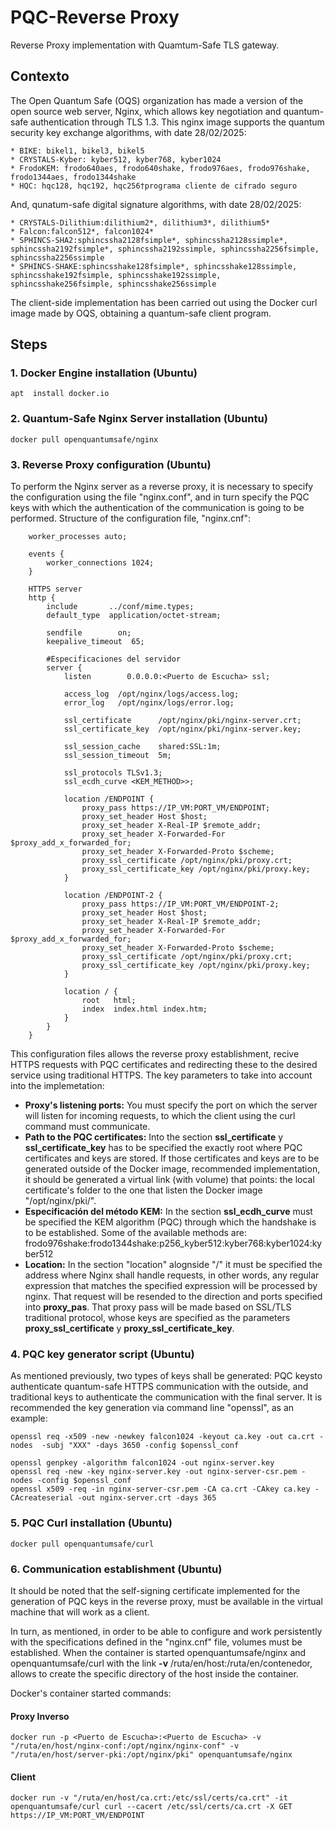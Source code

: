 # PQC-Reverse Proxy

Reverse Proxy implementation with Quamtum-Safe TLS gateway.

## Contexto
The Open Quantum Safe (OQS) organization has made a version of the open source web server, Nginx, which allows key negotiation and quantum-safe authentication through TLS 1.3.
This nginx image supports the quantum security key exchange algorithms, with date 28/02/2025:

    * BIKE: bikel1, bikel3, bikel5
    * CRYSTALS-Kyber: kyber512, kyber768, kyber1024
    * FrodoKEM: frodo640aes, frodo640shake, frodo976aes, frodo976shake, frodo1344aes, frodo1344shake
    * HQC: hqc128, hqc192, hqc256†programa cliente de cifrado seguro

And, qunatum-safe digital signature algorithms, with date 28/02/2025:

    * CRYSTALS-Dilithium:dilithium2*, dilithium3*, dilithium5*
    * Falcon:falcon512*, falcon1024*
    * SPHINCS-SHA2:sphincssha2128fsimple*, sphincssha2128ssimple*, sphincssha2192fsimple*, sphincssha2192ssimple, sphincssha2256fsimple, sphincssha2256ssimple
    * SPHINCS-SHAKE:sphincsshake128fsimple*, sphincsshake128ssimple, sphincsshake192fsimple, sphincsshake192ssimple, sphincsshake256fsimple, sphincsshake256ssimple

The client-side implementation has been carried out using the Docker curl image made by OQS, obtaining a quantum-safe client program.

## Steps
### 1. Docker Engine installation (Ubuntu)
    apt  install docker.io
### 2. Quantum-Safe Nginx Server installation (Ubuntu)
    docker pull openquantumsafe/nginx
### 3. Reverse Proxy configuration (Ubuntu)
To perform the Nginx server as a reverse proxy, it is necessary to specify the configuration using the file "nginx.conf", and in turn specify the PQC keys with which the authentication of the communication is going to be performed.
Structure of the configuration file, "nginx.cnf":

        worker_processes auto;

        events {
            worker_connections 1024;
        }

        HTTPS server
        http {
            include       ../conf/mime.types;
            default_type  application/octet-stream;

            sendfile        on;
            keepalive_timeout  65;

            #Especificaciones del servidor
            server {
                listen        0.0.0.0:<Puerto de Escucha> ssl;

                access_log  /opt/nginx/logs/access.log;
                error_log   /opt/nginx/logs/error.log;

                ssl_certificate      /opt/nginx/pki/nginx-server.crt;
                ssl_certificate_key  /opt/nginx/pki/nginx-server.key;

                ssl_session_cache    shared:SSL:1m;
                ssl_session_timeout  5m;

                ssl_protocols TLSv1.3;
                ssl_ecdh_curve <KEM_METHOD>>;

                location /ENDPOINT {
                    proxy_pass https://IP_VM:PORT_VM/ENDPOINT;
                    proxy_set_header Host $host;
                    proxy_set_header X-Real-IP $remote_addr;
                    proxy_set_header X-Forwarded-For $proxy_add_x_forwarded_for;
                    proxy_set_header X-Forwarded-Proto $scheme;
                    proxy_ssl_certificate /opt/nginx/pki/proxy.crt;
                    proxy_ssl_certificate_key /opt/nginx/pki/proxy.key;
                }

                location /ENDPOINT-2 {
                    proxy_pass https://IP_VM:PORT_VM/ENDPOINT-2;
                    proxy_set_header Host $host;
                    proxy_set_header X-Real-IP $remote_addr;
                    proxy_set_header X-Forwarded-For $proxy_add_x_forwarded_for;
                    proxy_set_header X-Forwarded-Proto $scheme;
                    proxy_ssl_certificate /opt/nginx/pki/proxy.crt;
                    proxy_ssl_certificate_key /opt/nginx/pki/proxy.key;
                } 

                location / {
                    root   html;
                    index  index.html index.htm;
                }
            }
        }

This configuration files allows the reverse proxy establishment, recive HTTPS requests with PQC certificates and redirecting these to the desired service using traditional HTTPS.
The key parameters to take into account into the implemetation:
* __Proxy's listening ports:__ You must specify the port on which the server will listen for incoming requests, to which the client using the curl command must communicate.
* __Path to the PQC certificates:__ Into the section __ssl_certificate__ y __ssl_certificate_key__  has to be specified the exactly root where PQC certificates and keys are stored. If those certificates and keys are to be generated outside of the Docker image, recommended implementation, it should be generated a virtual link (with volume) that points: the local certificate's folder to the one that listen the Docker image "/opt/nginx/pki/".
* __Especificación del método KEM:__ In the section __ssl_ecdh_curve__ must be specified the KEM algorithm (PQC) through which the handshake is to be established. Some of the available methods are: frodo976shake:frodo1344shake:p256_kyber512:kyber768:kyber1024:kyber512
* __Location:__ In the section "location" alognside "/" it must be specified the address where Nginx shall handle requests, in other words, any regular expression that matches the specified expression will be processed by nginx. That request will be resended to the direction and ports specified into __proxy_pas__. That proxy pass will be made based on SSL/TLS traditional protocol, whose keys are specified as the parameters __proxy_ssl_certificate__ y __proxy_ssl_certificate_key__. 

### 4. PQC key generator script (Ubuntu)
As mentioned previously, two types of keys shall be generated: PQC keysto authenticate quantum-safe HTTPS communication with the outside, and traditional keys to authenticate the communication with the final server.
It is recommended the key generation via command line "openssl", as an example:

    openssl req -x509 -new -newkey falcon1024 -keyout ca.key -out ca.crt -nodes  -subj "XXX" -days 3650 -config $openssl_conf

    openssl genpkey -algorithm falcon1024 -out nginx-server.key
    openssl req -new -key nginx-server.key -out nginx-server-csr.pem -nodes -config $openssl_conf
    openssl x509 -req -in nginx-server-csr.pem -CA ca.crt -CAkey ca.key -CAcreateserial -out nginx-server.crt -days 365

### 5. PQC Curl installation (Ubuntu)
    docker pull openquantumsafe/curl

### 6. Communication establishment (Ubuntu)
It should be noted that the self-signing certificate implemented for the generation of PQC keys in the reverse proxy, must be available in the virtual machine that will work as a client.

In turn, as mentioned, in order to be able to configure and work persistently with the specifications defined in the "nginx.cnf" file, volumes must be established. When the container is started openquantumsafe/nginx and openquantumsafe/curl with the link __-v__ /ruta/en/host:/ruta/en/contenedor, allows to create the specific directory of the host inside the container.

Docker's container started commands:

#### Proxy Inverso
    docker run -p <Puerto de Escucha>:<Puerto de Escucha> -v "/ruta/en/host/nginx-conf:/opt/nginx/nginx-conf" -v "/ruta/en/host/server-pki:/opt/nginx/pki" openquantumsafe/nginx

#### Client
    docker run -v "/ruta/en/host/ca.crt:/etc/ssl/certs/ca.crt" -it openquantumsafe/curl curl --cacert /etc/ssl/certs/ca.crt -X GET https://IP_VM:PORT_VM/ENDPOINT

